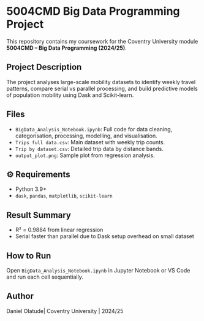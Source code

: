 # 5004CMD Big Data Programming Project

This repository contains my coursework for the Coventry University module **5004CMD – Big Data Programming (2024/25)**.

## Project Description
The project analyses large-scale mobility datasets to identify weekly travel patterns, compare serial vs parallel processing, and build predictive models of population mobility using Dask and Scikit-learn.

## Files
- `BigData_Analysis_Notebook.ipynb`: Full code for data cleaning, categorisation, processing, modelling, and visualisation.
- `Trips full data.csv`: Main dataset with weekly trip counts.
- `Trip by dataset.csv`: Detailed trip data by distance bands.
- `output_plot.png`: Sample plot from regression analysis.

## ⚙️ Requirements
- Python 3.9+
- `dask`, `pandas`, `matplotlib`, `scikit-learn`

## Result Summary
- R² = 0.9884 from linear regression
- Serial faster than parallel due to Dask setup overhead on small dataset

## How to Run
Open `BigData_Analysis_Notebook.ipynb` in Jupyter Notebook or VS Code and run each cell sequentially.

## Author
Daniel Olatude| Coventry University | 2024/25
